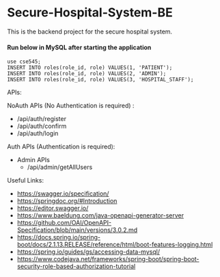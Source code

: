 # Secure-Hospital-System-BE
This is the backend project for the secure hospital system.

#### Run below in MySQL after starting the application

```
use cse545;
INSERT INTO roles(role_id, role) VALUES(1, 'PATIENT');
INSERT INTO roles(role_id, role) VALUES(2, 'ADMIN');
INSERT INTO roles(role_id, role) VALUES(3, 'HOSPITAL_STAFF');
```

APIs:

NoAuth APIs (No Authentication is required) :
- /api/auth/register 
- /api/auth/confirm
- /api/auth/login

Auth APIs (Authentication is required):
- Admin APIs
  - /api/admin/getAllUsers

Useful Links:
- https://swagger.io/specification/
- https://springdoc.org/#Introduction
- https://editor.swagger.io/
- https://www.baeldung.com/java-openapi-generator-server
- https://github.com/OAI/OpenAPI-Specification/blob/main/versions/3.0.2.md
- https://docs.spring.io/spring-boot/docs/2.1.13.RELEASE/reference/html/boot-features-logging.html
- https://spring.io/guides/gs/accessing-data-mysql/
- https://www.codejava.net/frameworks/spring-boot/spring-boot-security-role-based-authorization-tutorial
